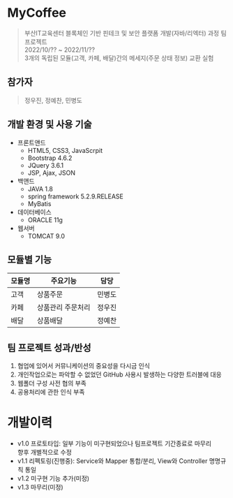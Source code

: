 # MyCoffee

>부산IT교육센터 블록체인 기반 핀테크 및 보안 플랫폼 개발(자바/리엑터) 과정​ 팀 프로젝트   
>2022/10/?? ~ 2022/11/??   
>3개의 독립된 모듈(고객, 카페, 배달)간의 메세지(주문 상태 정보) 교환 실험

## 참가자
>정우진, 정예찬, 민병도

## 개발 환경 및 사용 기술
- 프론트앤드
	- HTML5, CSS3, JavaScrpit
	- Bootstrap 4.6.2
	- JQuery 3.6.1
	- JSP, Ajax, JSON
- 백앤드
	- JAVA 1.8
	- spring framework 5.2.9.RELEASE
	- MyBatis
- 데이터베이스
	- ORACLE 11g
- 웹서버
	- TOMCAT 9.0
   
## 모듈별 기능
|모듈명|주요기능|담당|
|------|---|---|
|고객|상품주문|민병도|
|카페|상품관리 주문처리|정우진|
|배달|상품배달|정예찬|

## 팀 프로젝트 성과/반성
1. 협업에 있어서 커뮤니케이션의 중요성을 다시금 인식   
2. 개인작업으로는 파악할 수 없었던 GitHub 사용시 발생하는 다양한 트러블에 대응
3. 웹폴더 구성 사전 협의 부족
4. 공용처리에 관한 인식 부족


# 개발이력
- v1.0 프로토타입: 일부 기능이 미구현되었으나 팀프로젝트 기간종료로 마무리   
향후 개별적으로 수정
- v1.1 리펙토링(진행중): Service와 Mapper 통합/분리, View와 Controller 명명규칙 통일
- v1.2 미구현 기능 추가(미정)
- v1.3 마무리(미정)